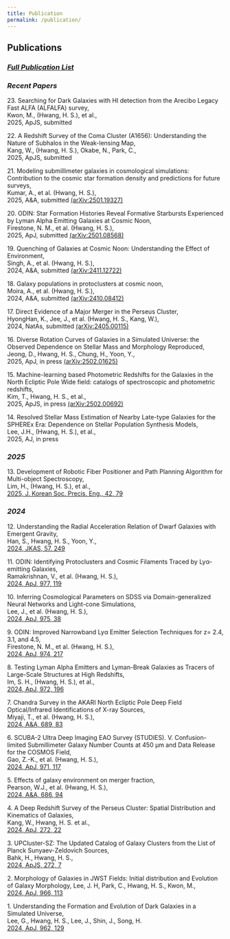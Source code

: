 ```yaml
---
title: Publication
permalink: /publication/
---
```


## **Publications**

### [_Full Publication List_](https://hwanghs.github.io/publications) 

###  _Recent Papers_
23\. Searching for Dark Galaxies with HI detection from the Arecibo Legacy Fast ALFA (ALFALFA) survey, <br>
Kwon, M., (Hwang, H. S.), et al., <br>
2025, ApJS, submitted

22\. A Redshift Survey of the Coma Cluster (A1656): Understanding the Nature of Subhalos in the Weak-lensing Map, <br>
Kang, W., (Hwang, H. S.), Okabe, N., Park, C., <br>
2025, ApJS, submitted

21\. Modeling submillimeter galaxies in cosmological simulations: Contribution to the cosmic star formation density and predictions for future surveys, <br>
Kumar, A., et al. (Hwang, H. S.), <br>
2025, A&A, submitted [(arXiv:2501.19327)](https://ui.adsabs.harvard.edu/abs/2025arXiv250119327K/abstract)

20\. ODIN: Star Formation Histories Reveal Formative Starbursts Experienced by Lyman Alpha Emitting Galaxies at Cosmic Noon, <br>
Firestone, N. M., et al. (Hwang, H. S.), <br>
2025, ApJ, submitted [(arXiv:2501.08568)](https://ui.adsabs.harvard.edu/abs/2025arXiv250108568F/abstract)

19\. Quenching of Galaxies at Cosmic Noon: Understanding the Effect of Environment, <br>
Singh, A., et al. (Hwang, H. S.), <br>
2024, A&A, submitted [(arXiv:2411.12722)](https://ui.adsabs.harvard.edu/abs/2024arXiv241112722S/abstract)

18\. Galaxy populations in protoclusters at cosmic noon, <br>
Moira, A., et al. (Hwang, H. S.), <br>
2024, A&A, submitted [(arXiv:2410.08412)](https://ui.adsabs.harvard.edu/abs/2024arXiv241008412A/abstract)

17\. Direct Evidence of a Major Merger in the Perseus Cluster,<br>
HyongHan, K., Jee, J., et al. (Hwang, H. S., Kang, W.),<br>
2024, NatAs, submitted [(arXiv:2405.00115)](https://ui.adsabs.harvard.edu/abs/2024arXiv240500115H/abstract)

16\. Diverse Rotation Curves of Galaxies in a Simulated Universe: the Observed Dependence on Stellar Mass and Morphology Reproduced,<br>
Jeong, D., Hwang, H. S., Chung, H., Yoon, Y.,<br>
2025, ApJ, in press [(arXiv:2502.01625)](https://arxiv.org/abs/2502.01625)

15\. Machine-learning based Photometric Redshifts for the Galaxies in the North Ecliptic Pole Wide field: catalogs of spectroscopic and photometric redshifts,<br>
Kim, T., Hwang, H. S., et al.,<br>
2025, ApJS, in press [(arXiv:2502.00692)](https://ui.adsabs.harvard.edu/abs/2025arXiv250200692K/abstract)

14\. Resolved Stellar Mass Estimation of Nearby Late-type Galaxies for the SPHEREx Era: Dependence on Stellar Population Synthesis Models,<br>
Lee, J.H., (Hwang, H. S.), et al., <br>
2025, AJ, in press

###  _2025_
13\. Development of Robotic Fiber Positioner and Path Planning Algorithm for Multi-object Spectroscopy, <br>
Lim, H., (Hwang, H. S.), et al., <br>
[2025, J. Korean Soc. Precis. Eng., 42, 79](https://www.dbpia.co.kr/journal/articleDetail?nodeId=NODE12021608&language=ko_KR&hasTopBanner=true)

###  _2024_
12\. Understanding the Radial Acceleration Relation of Dwarf Galaxies with Emergent Gravity, <br>
Han, S.,  Hwang, H. S.,  Yoon, Y.,<br>
[2024, JKAS, 57. 249](https://ui.adsabs.harvard.edu/abs/2024JKAS...57..249H/abstract)

11\. ODIN: Identifying Protoclusters and Cosmic Filaments Traced by Lyα-emitting Galaxies, <br>
Ramakrishnan, V., et al. (Hwang, H. S.), <br>
[2024, ApJ, 977, 119](https://ui.adsabs.harvard.edu/abs/2024ApJ...977..119R/abstract)

10\. Inferring Cosmological Parameters on SDSS via Domain-generalized Neural Networks and Light-cone Simulations, <br>
Lee, J., et al. (Hwang, H. S.), <br>
[2024, ApJ, 975, 38](https://ui.adsabs.harvard.edu/abs/2024ApJ...975...38L/abstract)

9\. ODIN: Improved Narrowband Lyα Emitter Selection Techniques for z= 2.4, 3.1, and 4.5,<br>
Firestone, N. M., et al. (Hwang, H. S.),<br>
[2024, ApJ, 974, 217](https://ui.adsabs.harvard.edu/abs/2024ApJ...974..217F/abstract)

8\. Testing Lyman Alpha Emitters and Lyman-Break Galaxies as Tracers of Large-Scale Structures at High Redshifts,<br>
Im, S. H., (Hwang, H. S.), et al.,<br>
[2024, ApJ, 972, 196](https://ui.adsabs.harvard.edu/abs/2024ApJ...972..196I/abstract)

7\. Chandra Survey in the AKARI North Ecliptic Pole Deep Field Optical/Infrared Identifications of X-ray Sources,<br>
Miyaji, T., et al. (Hwang, H. S.),<br>
[2024, A&A, 689, 83](https://ui.adsabs.harvard.edu/abs/2024arXiv240713864M/abstract)

6\. SCUBA-2 Ultra Deep Imaging EAO Survey (STUDIES). V. Confusion-limited Submillimeter Galaxy Number Counts at 450 μm and Data Release for the COSMOS Field,<br>
Gao, Z.-K., et al. (Hwang, H. S.),<br>
[2024, ApJ, 971, 117](https://ui.adsabs.harvard.edu/abs/2024arXiv240520616G/abstract)

5\. Effects of galaxy environment on merger fraction, <br> 
Pearson, W.J., et al. (Hwang, H. S.),<br>
[2024, A&A, 686, 94](https://ui.adsabs.harvard.edu/abs/2024A%26A...686A..94P/abstract)

4\. A Deep Redshift Survey of the Perseus Cluster: Spatial Distribution and Kinematics of Galaxies,<br>
Kang, W., Hwang, H. S. et al.,<br>
[2024, ApJ, 272, 22](https://ui.adsabs.harvard.edu/abs/2024ApJS..272...22K/abstract)

3\. UPCluster-SZ: The Updated Catalog of Galaxy Clusters from the List of Planck Sunyaev-Zeldovich Sources,<br>
Bahk, H., Hwang, H. S., <br>
[2024, ApJS, 272, 7](https://ui.adsabs.harvard.edu/abs/2024ApJS..272....7B/abstract)

2\. Morphology of Galaxies in JWST Fields: Initial distribution and Evolution of Galaxy Morphology,
Lee, J. H, Park, C., Hwang, H. S., Kwon, M.,<br>
[2024, ApJ, 966, 113](https://ui.adsabs.harvard.edu/abs/2024ApJ...966..113L/abstract)

1\. Understanding the Formation and Evolution of Dark Galaxies in a Simulated Universe,<br>
Lee, G., Hwang, H. S., Lee, J., Shin, J., Song, H.<br> 
[2024, ApJ, 962, 129](https://ui.adsabs.harvard.edu/abs/2024ApJ...962..129L/abstract)



